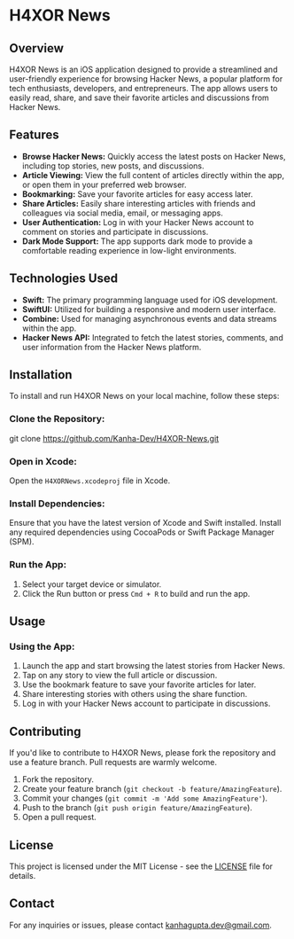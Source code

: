 # H4XOR News

## Overview
H4XOR News is an iOS application designed to provide a streamlined and user-friendly experience for browsing Hacker News, a popular platform for tech enthusiasts, developers, and entrepreneurs. The app allows users to easily read, share, and save their favorite articles and discussions from Hacker News.

## Features
- **Browse Hacker News:** Quickly access the latest posts on Hacker News, including top stories, new posts, and discussions.
- **Article Viewing:** View the full content of articles directly within the app, or open them in your preferred web browser.
- **Bookmarking:** Save your favorite articles for easy access later.
- **Share Articles:** Easily share interesting articles with friends and colleagues via social media, email, or messaging apps.
- **User Authentication:** Log in with your Hacker News account to comment on stories and participate in discussions.
- **Dark Mode Support:** The app supports dark mode to provide a comfortable reading experience in low-light environments.

## Technologies Used
- **Swift:** The primary programming language used for iOS development.
- **SwiftUI:** Utilized for building a responsive and modern user interface.
- **Combine:** Used for managing asynchronous events and data streams within the app.
- **Hacker News API:** Integrated to fetch the latest stories, comments, and user information from the Hacker News platform.

## Installation

To install and run H4XOR News on your local machine, follow these steps:

### Clone the Repository:
git clone https://github.com/Kanha-Dev/H4XOR-News.git

### Open in Xcode:
Open the `H4XORNews.xcodeproj` file in Xcode.

### Install Dependencies:
Ensure that you have the latest version of Xcode and Swift installed. Install any required dependencies using CocoaPods or Swift Package Manager (SPM).

### Run the App:
1. Select your target device or simulator.
2. Click the Run button or press `Cmd + R` to build and run the app.

## Usage

### Using the App:
1. Launch the app and start browsing the latest stories from Hacker News.
2. Tap on any story to view the full article or discussion.
3. Use the bookmark feature to save your favorite articles for later.
4. Share interesting stories with others using the share function.
5. Log in with your Hacker News account to participate in discussions.

## Contributing

If you'd like to contribute to H4XOR News, please fork the repository and use a feature branch. Pull requests are warmly welcome.

1. Fork the repository.
2. Create your feature branch (`git checkout -b feature/AmazingFeature`).
3. Commit your changes (`git commit -m 'Add some AmazingFeature'`).
4. Push to the branch (`git push origin feature/AmazingFeature`).
5. Open a pull request.

## License

This project is licensed under the MIT License - see the [LICENSE](LICENSE) file for details.

## Contact

For any inquiries or issues, please contact [kanhagupta.dev@gmail.com](mailto:kanhagupta.dev@gmail.com).